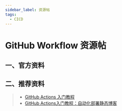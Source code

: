 ```yaml
---
sidebar_label: 资源帖
tags:
  - CICD
---
```



# GitHub Workflow 资源帖

## 一、官方资料

## 二、推荐资料

> - [GitHub Actions 入门教程](https://www.ruanyifeng.com/blog/2019/09/getting-started-with-github-actions.html)
> - [GitHub Actions入门教程：自动化部署静态博客](https://blog.51cto.com/u_15273875/2917416)
